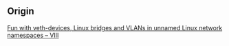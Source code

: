 ## Origin
[Fun with veth-devices, Linux bridges and VLANs in unnamed Linux network namespaces – VIII](https://linux-blog.anracom.com/2017/12/30/fun-with-veth-devices-linux-bridges-and-vlans-in-unnamed-linux-network-namespaces-viii/)

##
```

```
